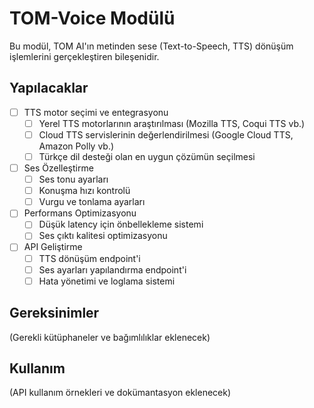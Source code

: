 # TOM-Voice Modülü

Bu modül, TOM AI'ın metinden sese (Text-to-Speech, TTS) dönüşüm işlemlerini gerçekleştiren bileşenidir.

## Yapılacaklar

- [ ] TTS motor seçimi ve entegrasyonu
  - [ ] Yerel TTS motorlarının araştırılması (Mozilla TTS, Coqui TTS vb.)
  - [ ] Cloud TTS servislerinin değerlendirilmesi (Google Cloud TTS, Amazon Polly vb.)
  - [ ] Türkçe dil desteği olan en uygun çözümün seçilmesi

- [ ] Ses Özelleştirme
  - [ ] Ses tonu ayarları
  - [ ] Konuşma hızı kontrolü
  - [ ] Vurgu ve tonlama ayarları

- [ ] Performans Optimizasyonu
  - [ ] Düşük latency için önbellekleme sistemi
  - [ ] Ses çıktı kalitesi optimizasyonu

- [ ] API Geliştirme
  - [ ] TTS dönüşüm endpoint'i
  - [ ] Ses ayarları yapılandırma endpoint'i
  - [ ] Hata yönetimi ve loglama sistemi

## Gereksinimler

(Gerekli kütüphaneler ve bağımlılıklar eklenecek)

## Kullanım

(API kullanım örnekleri ve dokümantasyon eklenecek) 